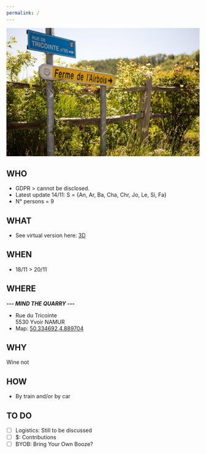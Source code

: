 ```yaml
---
permalink: /
---
```


![alt image](260650734.jpg "Rue du Tricointe 5530 Yvoir")<br>

## WHO

- GDPR > cannot be disclosed.
- Latest update 14/11: S = {An, Ar, Ba, Cha, Chr, Jo, Le, Si, Fa}
- N° persons = 9

## WHAT

- See virtual version here: [3D](https://my.matterport.com/show/?m=GHvoKFJAGii)

## WHEN

- 18/11 > 20/11

## WHERE

**_--- MIND THE QUARRY ---_**
- Rue du Tricointe<br>
5530 Yvoir NAMUR
- Map: [50.334692,4.889704](https://maps.google.com/?q=50.334692,4.889704)

## WHY

Wine not

## HOW

- By train and/or by car

## TO DO

- [ ]  Logistics: Still to be discussed
- [ ]  $: Contributions
- [ ]  BYOB: Bring Your Own Booze?
